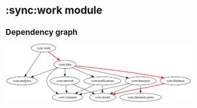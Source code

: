 # :sync:work module
## Dependency graph
![Dependency graph](../../docs/images/graphs/dep_graph_sync_work.svg)
